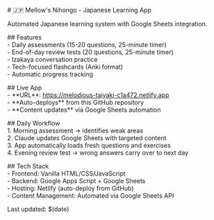 \# 🇯🇵 Mellow's Nihongo \- Japanese Learning App

Automated Japanese learning system with Google Sheets integration.

\#\# Features  
\- Daily assessments (15-20 questions, 25-minute timer)  
\- End-of-day review tests (20 questions, 25-minute timer)  
\- Izakaya conversation practice  
\- Tech-focused flashcards (Anki format)  
\- Automatic progress tracking

\#\# Live App  
\- \*\*URL\*\*: https://melodious-taiyaki-c1a472.netlify.app  
\- \*\*Auto-deploys\*\* from this GitHub repository  
\- \*\*Content updates\*\* via Google Sheets automation

\#\# Daily Workflow  
1\. Morning assessment → identifies weak areas  
2\. Claude updates Google Sheets with targeted content  
3\. App automatically loads fresh questions and exercises  
4\. Evening review test → wrong answers carry over to next day

\#\# Tech Stack  
\- Frontend: Vanilla HTML/CSS/JavaScript  
\- Backend: Google Apps Script \+ Google Sheets  
\- Hosting: Netlify (auto-deploy from GitHub)  
\- Content Management: Automated via Google Sheets API

Last updated: $(date)  
